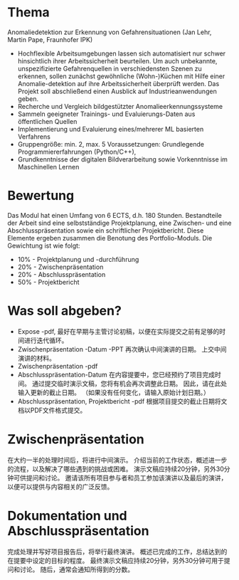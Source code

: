 # Thema
Anomaliedetektion zur Erkennung von Gefahrensituationen (Jan Lehr, Martin Pape, Fraunhofer IPK)
* Hochflexible Arbeitsumgebungen lassen sich automatisiert nur schwer hinsichtlich ihrer Arbeitssicherheit beurteilen. Um auch unbekannte, unspezifizierte Gefahrenquellen in verschiedensten Szenen zu erkennen, sollen zunächst gewöhnliche (Wohn-)Küchen mit Hilfe einer Anomalie-detektion auf ihre Arbeitssicherheit überprüft werden. Das Projekt soll abschließend einen Ausblick auf Industrieanwendungen geben.
* Recherche und Vergleich bildgestützter Anomalieerkennungssysteme
* Sammeln geeigneter Trainings- und Evaluierungs-Daten aus öffentlichen Quellen
* Implementierung und Evaluierung eines/mehrerer ML basierten Verfahrens
* Gruppengröße: min. 2, max. 5 Voraussetzungen:  Grundlegende Programmiererfahrungen (Python/C++),
* Grundkenntnisse der digitalen Bildverarbeitung sowie Vorkenntnisse im Maschinellen Lernen

# Bewertung
Das Modul hat einen Umfang von 6 ECTS, d.h. 180 Stunden. Bestandteile der Arbeit sind eine selbstständige Projektplanung, eine Zwischen- und eine Abschlusspräsentation sowie ein schriftlicher Projektbericht. Diese Elemente ergeben zusammen die Benotung des Portfolio-Moduls. Die Gewichtung ist wie folgt:

* 10% - Projektplanung und -durchführung
* 20% - Zwischenpräsentation
* 20% - Abschlusspräsentation
* 50% - Projektbericht

# Was soll abgeben?
* Expose -pdf, 最好在早期与主管讨论初稿，以便在实际提交之前有足够的时间进行迭代循环。
* Zwischenpräsentation -Datum -PPT 再次确认中间演讲的日期。 上交中间演讲的材料。
* Zwischenpräsentation -pdf
* Abschlusspräsentation-Datum 在内容提要中，您已经预约了项目完成时间。 通过提交临时演示文稿，您将有机会再次调整此日期。 因此，请在此处输入更新的截止日期。 （如果没有任何变化，请输入原始计划日期。）
* Abschlusspräsentation, Projektbericht -pdf 根据项目提交的截止日期将文档以PDF文件格式提交。

# Zwischenpräsentation
在大约一半的处理时间后，将进行中间演示。 介绍当前的工作状态，概述进一步的流程，以及解决了哪些遇到的挑战或困难。
演示文稿应持续20分钟，另外30分钟可供提问和讨论。 邀请该所有项目参与者和员工参加该演讲以及最后的演讲，以便可以提供与内容相关的广泛反馈。

# Dokumentation und Abschlusspräsentation
完成处理并写好项目报告后，将举行最终演讲。
概述已完成的工作，总结达到的在提要中设定的目标的程度。 最终演示文稿应持续20分钟，另外30分钟可用于提问和讨论。 随后，通常会通知所得到的分数。